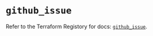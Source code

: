 # `github_issue`

Refer to the Terraform Registory for docs: [`github_issue`](https://registry.terraform.io/providers/integrations/github/5.28.1/docs/resources/issue).
